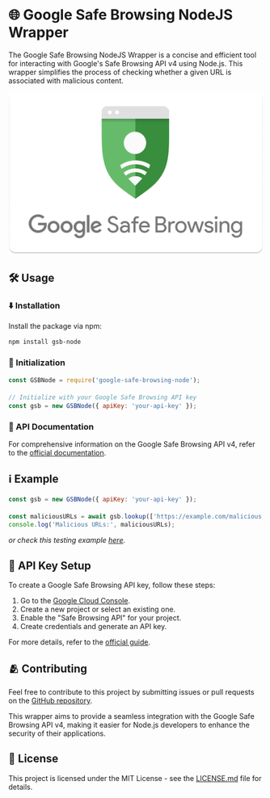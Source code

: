 # 🌐 Google Safe Browsing NodeJS Wrapper

The Google Safe Browsing NodeJS Wrapper is a concise and efficient tool for interacting with Google's Safe Browsing API v4 using Node.js. This wrapper simplifies the process of checking whether a given URL is associated with malicious content.

<p align="center">
  <img src="./assets/google_safe_browsing_banner.png"/>
</p>

## 🛠️ Usage

### ⬇️ Installation

Install the package via npm:

```bash
npm install gsb-node
```

### 📍 Initialization

```javascript
const GSBNode = require('google-safe-browsing-node');

// Initialize with your Google Safe Browsing API key
const gsb = new GSBNode({ apiKey: 'your-api-key' });
```

### 📃 API Documentation

For comprehensive information on the Google Safe Browsing API v4, refer to the [official documentation](https://developers.google.com/safe-browsing/v4/).

## ℹ️ Example

```javascript
const gsb = new GSBNode({ apiKey: 'your-api-key' });

const maliciousURLs = await gsb.lookup(['https://example.com/malicious']);
console.log('Malicious URLs:', maliciousURLs);
```

_or check this testing example [here](./examples/example.js)._

## 🔐 API Key Setup

To create a Google Safe Browsing API key, follow these steps:

1. Go to the [Google Cloud Console](https://console.cloud.google.com/).
2. Create a new project or select an existing one.
3. Enable the "Safe Browsing API" for your project.
4. Create credentials and generate an API key.

For more details, refer to the [official guide](https://developers.google.com/safe-browsing/v4/get-started).

## 🫂 Contributing

Feel free to contribute to this project by submitting issues or pull requests on the [GitHub repository](https://github.com/your-repo-link).

This wrapper aims to provide a seamless integration with the Google Safe Browsing API v4, making it easier for Node.js developers to enhance the security of their applications.

## 📄 License

This project is licensed under the MIT License - see the [LICENSE.md](LICENSE.md) file for details.